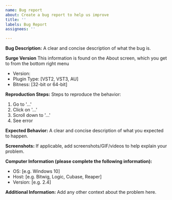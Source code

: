 ```yaml
---
name: Bug report
about: Create a bug report to help us improve
title: ''
labels: Bug Report
assignees: ''

---
```


**Bug Description:**
A clear and concise description of what the bug is.

**Surge Version**
This information is found on the About screen, which you get to from the bottom right menu

* Version:
* Plugin Type: [VST2, VST3, AU]
* Bitness: [32-bit or 64-bit]

**Reproduction Steps:**
Steps to reproduce the behavior:
1. Go to '...'
2. Click on '...'
3. Scroll down to '...'
4. See error

**Expected Behavior:**
A clear and concise description of what you expected to happen.

**Screenshots:**
If applicable, add screenshots/GIF/videos to help explain your problem.

**Computer Information (please complete the following information):**
 - OS: [e.g. Windows 10]
 - Host: [e.g. Bitwig, Logic, Cubase, Reaper]
 - Version: [e.g. 2.4]

**Additional Information:**
Add any other context about the problem here.
